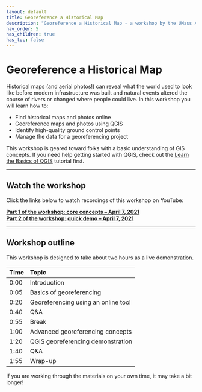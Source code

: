 ```yaml
---
layout: default
title: Georeference a Historical Map
description: "Georeference a Historical Map - a workshop by the UMass Amherst Libraries."
nav_order: 5
has_children: true
has_toc: false
---
```


# Georeference a Historical Map

Historical maps (and aerial photos!) can reveal what the world used to look like before modern infrastructure was built and natural events altered the course of rivers or changed where people could live. In this workshop you will learn how to:
* Find historical maps and photos online
* Georeference maps and photos using QGIS
* Identify high-quality ground control points
* Manage the data for a georeferencing project

This workshop is geared toward folks with a basic understanding of GIS concepts. If you need help getting started with QGIS, check out the [Learn the Basics of QGIS](https://umass-gis.github.io/workshops/content/basics-qgis/) tutorial first.

---
## Watch the workshop
Click the links below to watch recordings of this workshop on YouTube:

**[Part 1 of the workshop: core concepts – April 7, 2021](https://youtu.be/cpOijBpf_L4)**<br>
**[Part 2 of the workshop: quick demo – April 7, 2021](https://youtu.be/MujLNlQ4n-E)**

---
## Workshop outline

This workshop is designed to take about two hours as a live demonstration.

| Time | Topic |
| :--- | :--- |
| 0:00 | Introduction |
| 0:05 | Basics of georeferencing |
| 0:20 | Georeferencing using an online tool |
| 0:40 | Q&A |
| 0:55 | Break |
| 1:00 | Advanced georeferencing concepts |
| 1:20 | QGIS georeferencing demonstration |
| 1:40 | Q&A |
| 1:55 | Wrap-up |

If you are working through the materials on your own time, it may take a bit longer!
